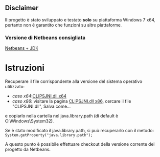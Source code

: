 ## Disclaimer ##
Il progetto è stato sviluppato e testato **solo** su piattaforma Windows 7 x64, pertanto non è garantito che funzioni su altre piattaforme.
### Versione di Netbeans consigliata ###
[Netbeans + JDK](http://www.oracle.com/technetwork/java/javase/downloads/jdk-7-netbeans-download-432126.html)

# Istruzioni #

Recuperare il file corrispondente alla versione del sistema operativo utilizzato:
  * _caso x64_:[CLIPSJNI.dll x64](http://www.di.unito.it/~piovesan/CLIPSJNI%2064-bit.zip)
  * _caso x86_: visitare la pagina [CLIPSJNI.dll x86](https://code.google.com/p/xclipsjni/source/browse/#svn%2Ftrunk%2FXCLIPSJNI%2FCLIPSJNI), cercare il file "CLIPSJNI.dll", Salva come...

e copiarlo nella cartella nel java.library.path (di default è C:\Windows\System32).

Se è stato modificato il java.library.path, si può recuperarlo con il metodo:
`System.getProperty("java.library.path");`

A questo punto è possibile effettuare checkout della versione corrente del progetto da Netbeans.